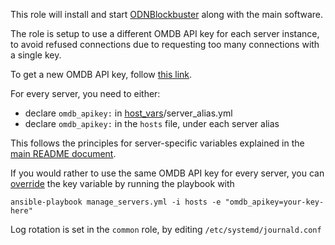 This role will install and start [ODNBlockbuster](https://github.com/ethsplainer/ODNBlockbuster) along with the main software.

The role is setup to use a different OMDB API key for each server instance, to avoid refused connections due to requesting too many connections with a single key.

To get a new OMDB API key, follow [this link](https://www.omdbapi.com/apikey.aspx).

For every server, you need to either:
- declare `omdb_apikey:` in [host_vars](host_vars/)/server_alias.yml
- declare `omdb_apikey:` in the `hosts` file, under each server alias

This follows the principles for server-specific variables explained in the [main
README document](https://github.com/jlsam/ot-node_ansible#ansible-hosts-file-configuration).

If you would rather to use the same OMDB API key for every server, you can [override](https://docs.ansible.com/ansible/latest/user_guide/playbooks_variables.html#understanding-variable-precedence) the key variable by running the playbook with

`ansible-playbook manage_servers.yml -i hosts -e "omdb_apikey=your-key-here"`

Log rotation is set in the `common` role, by editing `/etc/systemd/journald.conf`
